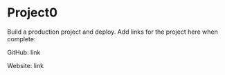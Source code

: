 # Project0

Build a production project and deploy. Add links for the project here when complete:

GitHub: link

Website: link

